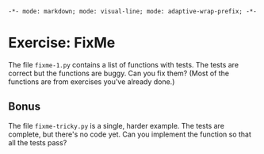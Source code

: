 `-*- mode: markdown; mode: visual-line; mode: adaptive-wrap-prefix; -*-`

# Exercise: FixMe

The file `fixme-1.py` contains a list of functions with tests. The tests are correct but the functions are buggy. Can you fix them? (Most of the functions are from exercises you've already done.)

## Bonus

The file `fixme-tricky.py` is a single, harder example. The tests are complete, but there's no code yet. Can you implement the function so that all the tests pass?
